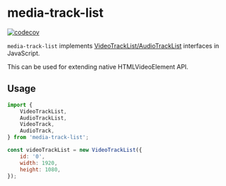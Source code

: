 # media-track-list

[![codecov](https://codecov.io/gh/mad-gooze/media-track-list/branch/main/graph/badge.svg?token=AA4DFXUB19)](https://codecov.io/gh/mad-gooze/media-track-list)

`media-track-list` implements [VideoTrackList/AudioTrackList](https://html.spec.whatwg.org/multipage/media.html#audiotracklist-and-videotracklist-objects) interfaces in JavaScript.

This can be used for extending native HTMLVideoElement API.

## Usage

```js
import {
    VideoTrackList,
    AudioTrackList,
    VideoTrack,
    AudioTrack,
} from 'media-track-list';

const videoTrackList = new VideoTrackList({
    id: '0',
    width: 1920,
    height: 1080,
});
```
